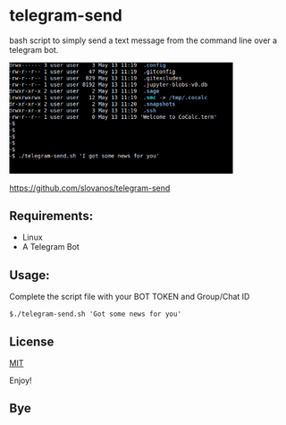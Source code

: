 # telegram-send

bash script to simply send a text message from the command line over a telegram bot.

<img src="https://raw.githubusercontent.com/slovanos/images/master/telegram-send.png" width=400>


https://github.com/slovanos/telegram-send

## Requirements:

- Linux
- A Telegram Bot

## Usage:

Complete the script file with your BOT TOKEN and Group/Chat ID

```shell
$./telegram-send.sh 'Got some news for you'
```
## License
[MIT](https://choosealicense.com/licenses/mit/)

Enjoy!

## Bye